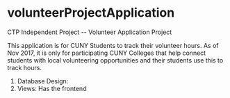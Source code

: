 # volunteerProjectApplication
CTP Independent Project -- Volunteer Application Project

This application is for CUNY Students to track their volunteer hours. As of Nov 2017, it is only for participating CUNY Colleges that help connect students with local volunteering opportunities and their students use this to track hours. 

1) Database Design: 
2) Views: Has the frontend
